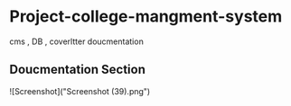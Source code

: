 # Project-college-mangment-system
cms , DB , coverltter doucmentation


## Doucmentation Section

![Screenshot]("Screenshot (39).png")
